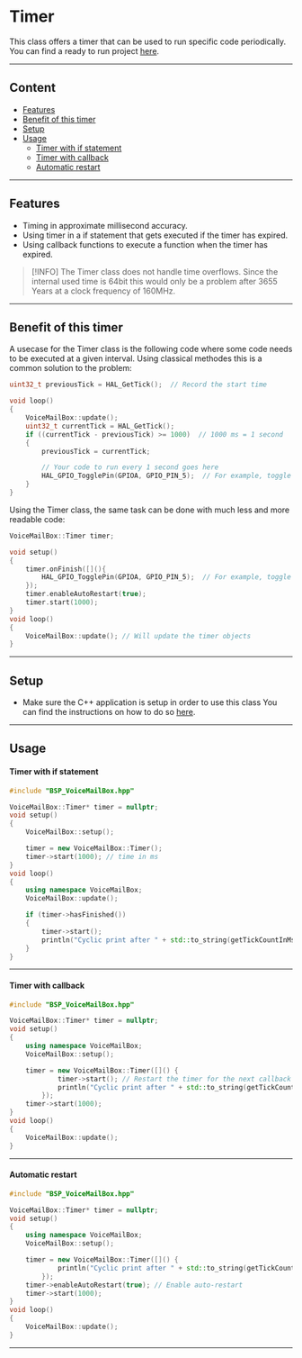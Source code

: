 # Timer
This class offers a timer that can be used to run specific code periodically.
You can find a ready to run project [here](../../Demos/F469/F469_MultiExample/README.md).

---
## Content
- [Features](#features)
- [Benefit of this timer](#benefit-of-this-timer)
- [Setup](#setup)
- [Usage](#usage)
    - [Timer with if statement](#timer-with-if-statement)
    - [Timer with callback](#timer-with-callback)
    - [Automatic restart](#auto)

---
## Features
- Timing in approximate millisecond accuracy.
- Using timer in a if statement that gets executed if the timer has expired.
- Using callback functions to execute a function when the timer has expired.

> [!INFO]
> The Timer class does not handle time overflows.
> Since the internal used time is 64bit this would only be a problem after 3655 Years at a clock frequency of 160MHz.

---
## Benefit of this timer
A usecase for the Timer class is the following code where some code needs to be executed at a given interval. Using classical methodes this is a common solution to the problem:
``` C
uint32_t previousTick = HAL_GetTick();  // Record the start time

void loop()
{
    VoiceMailBox::update();
    uint32_t currentTick = HAL_GetTick();
    if ((currentTick - previousTick) >= 1000)  // 1000 ms = 1 second
    {
        previousTick = currentTick;

        // Your code to run every 1 second goes here
        HAL_GPIO_TogglePin(GPIOA, GPIO_PIN_5);  // For example, toggle an LED
    }
}
```

Using the Timer class, the same task can be done with much less and more readable code:
``` C++
VoiceMailBox::Timer timer;

void setup()
{
    timer.onFinish([](){
        HAL_GPIO_TogglePin(GPIOA, GPIO_PIN_5);  // For example, toggle an LED
    });
    timer.enableAutoRestart(true);
    timer.start(1000);
}
void loop()
{
    VoiceMailBox::update(); // Will update the timer objects
}
```
---
## Setup    
- Make sure the C++ application is setup in order to use this class
You can find the instructions on how to do so [here](CppFromC.md).

---
## Usage
#### Timer with if statement
``` C++ 
#include "BSP_VoiceMailBox.hpp"

VoiceMailBox::Timer* timer = nullptr;
void setup()
{
    VoiceMailBox::setup();

    timer = new VoiceMailBox::Timer();
    timer->start(1000); // time in ms
}
void loop()
{
    using namespace VoiceMailBox;
    VoiceMailBox::update();

    if (timer->hasFinished())
    {
        timer->start();
        println("Cyclic print after " + std::to_string(getTickCountInMs())+ "ms");
    }
}
```
---

#### Timer with callback
``` C++ 
#include "BSP_VoiceMailBox.hpp"

VoiceMailBox::Timer* timer = nullptr;
void setup()
{
    using namespace VoiceMailBox;
    VoiceMailBox::setup();

    timer = new VoiceMailBox::Timer([]() {
            timer->start(); // Restart the timer for the next callback
            println("Cyclic print after " + std::to_string(getTickCountInMs()) + "ms");
        });
    timer->start(1000);
}
void loop()
{
    VoiceMailBox::update();
}
```
---

#### Automatic restart
``` C++ 
#include "BSP_VoiceMailBox.hpp"

VoiceMailBox::Timer* timer = nullptr;
void setup()
{
    using namespace VoiceMailBox;
    VoiceMailBox::setup();

    timer = new VoiceMailBox::Timer([]() {
            println("Cyclic print after " + std::to_string(getTickCountInMs()) + "ms");
        });
    timer->enableAutoRestart(true); // Enable auto-restart
    timer->start(1000);
}
void loop()
{
    VoiceMailBox::update();
}
```
---